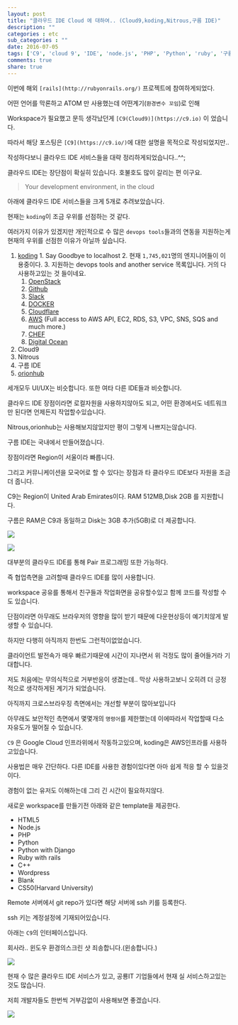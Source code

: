 ```yaml
---
layout: post
title: "클라우드 IDE Cloud 에 대하여.. (Cloud9,koding,Nitrous,구름 IDE)"
description: ""
categories : etc
sub_categories : ""
date: 2016-07-05
tags: ['C9', 'cloud 9', 'IDE', 'node.js', 'PHP', 'Python', 'ruby', '구름', '구름 IDE', '무료 클라우드', '클라우드 IDE']
comments: true
share: true
---
```


이번에 해외 `[rails](http://rubyonrails.org/)` 프로젝트에 참여하게되었다.

어떤 언어를 막론하고 ATOM 만 사용했는데 어떤계기(`환경변수 꼬임`)로 인해

Workspace가 필요했고 문득 생각났던게 `[C9(Cloud9)](https://c9.io)` 이 었습니다.

따라서 해당 포스팅은 `[C9](https://c9.io/)`에 대한 설명을 목적으로 작성되었지만..

작성하다보니 클라우드 IDE 서비스들을 대략 정리하게되었습니다..^^;

클라우드 IDE는 장단점이 확실히 있습니다. 호불호도 많이 갈리는 편 이구요.

  

> Your development environment, in the cloud

>

>  

  

아래에 클라우드 IDE 서비스들을 크게 5개로 추려보았습니다.

현재는 `koding`이 조금 우위를 선점하는 것 같다.

여러가지 이유가 있겠지만 개인적으로 수 많은 `devops tools`들과의 연동을 지원하는게 현재의 우위를 선점한 이유가 아닐까 싶습니다.

  

  1. [koding](http://www.koding.com/)
    1. Say Goodbye to localhost
    2. 현재 `1,745,021`명의 엔지니어들이 이용중이다.
    3. 지원하는 devops tools and another service 목록입니다. 거의 다 사용하고있는 것 들이네요.
      1. [OpenStack](https://www.openstack.org/)
      2. [Github](https://github.com/)
      3. [Slack](https://slack.com)
      4. [DOCKER](https://www.docker.com/)
      5. [Cloudflare](https://www.cloudflare.com/)
      6. [AWS](http://aws.amazon.com/ko/) (Full access to AWS API, EC2, RDS, S3, VPC, SNS, SQS and much more.)
      7. [CHEF](https://www.chef.io/solutions/devops/)
      8. [Digital Ocean](https://www.digitalocean.com/)
  2. Cloud9
  3. Nitrous
  4. 구름 IDE
  5. [orionhub](https://orionhub.org/mixloginstatic/landing.html?redirect=https%3A%2F%2Forionhub.org%2F&key=FORMOAuthUser)

세개모두 UI/UX는 비슷합니다. 또한 여타 다른 IDE들과 비슷합니다.

클라우드 IDE 장점이라면 로컬자원을 사용하지않아도 되고, 어떤 환경에서도 네트워크만 된다면 언제든지 작업할수있습니다.

  

Nitrous,orionhub는 사용해보지않았지만 평이 그렇게 나쁘지는않습니다.

구름 IDE는 국내에서 만들어졌습니다.

  

장점이라면 Region이 서울이라 빠릅니다.

그리고 커뮤니케이션을 모국어로 할 수 있다는 장점과 타 클라우드 IDE보다 자원을 조금 더 줍니다.

C9는 Region이 United Arab Emirates이다. RAM 512MB,Disk 2GB 를 지원합니다.

구름은 RAM은 C9과 동일하고 Disk는 3GB 추가(5GB)로 더 제공합니다.

  

  

![](/assets/images/posts/680/2609BB41577B2C8E30524A.JPEG)

  

![](/assets/images/posts/680/246C343D577B2C23246AD5.PNG)

  

  

대부분의 클라우드 IDE를 통해 Pair 프로그래밍 또한 가능하다.

즉 협업측면을 고려할때 클라우드 IDE를 많이 사용합니다.

workspace 공유를 통해서 친구들과 작업화면을 공유할수있고 함께 코드를 작성할 수 도 있습니다.

  

단점이라면 아무래도 브라우저의 영향을 많이 받기 때문에 다운현상등이 예기치않게 발생할 수 있습니다.

하지만 다행히 아직까지 한번도 그런적이없었습니다.

클라이언트 발전속가 매우 빠르기때문에 시간이 지나면서 위 걱정도 많이 줄어들거라 기대합니다.

저도 처음에는 무의식적으로 거부반응이 생겼는데.. 막상 사용하고보니 오히려 더 긍정적으로 생각하게된 계기가 되었습니다.

  

아직까지 크로스브라우징 측면에서는 개선할 부분이 많아보입니다

아무래도 보안적인 측면에서 몇몇개의 `명령어`를 제한했는데 이에따라서 작업할때 다소 자유도가 떨어질 수 있습니다.

  

`C9` 은 Google Cloud 인프라위에서 작동하고있으며, koding은 AWS인프라를 사용하고있습니다.

사용법은 매우 간단하다. 다른 IDE를 사용한 경험이있다면 아마 쉽게 적응 할 수 있을것이다.

경험이 없는 유저도 이해하는데 그리 긴 시간이 필요하지않다.

  

새로운 workspace를 만들기전 아래와 같은 template을 제공한다.

  * HTML5
  * Node.js
  * PHP
  * Python
  * Python with Django
  * Ruby with rails
  * C++
  * Wordpress
  * Blank
  * CS50(Harvard University)

  

Remote 서버에서 git repo가 있다면 해당 서버에 ssh 키를 등록한다.

ssh 키는 계정설정에 기재되어있습니다.

  

아래는 `C9`의 인터페이스입니다.

회사라.. 윈도우 환경의스크린 샷 죄송합니다.(윈송합니다.)

  

  

![](/assets/images/posts/680/24645F40577B29940865E7.JPEG)

  

  

  

현재 수 많은 클라우드 IDE 서비스가 있고, 공룡IT 기업들에서 현재 실 서비스하고있는 것도 많습니다.

저희 개발자들도 한번씩 거부감없이 사용해보면 좋겠습니다.

  

![](/assets/images/posts/680/2669BE36577B2FDB1CB0D6.JPEG)

  

  

